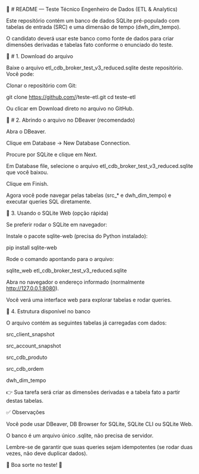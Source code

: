 📘 # README — Teste Técnico Engenheiro de Dados (ETL & Analytics)

Este repositório contém um banco de dados SQLite pré-populado com tabelas de entrada (SRC) e uma dimensão de tempo (dwh_dim_tempo).

O candidato deverá usar este banco como fonte de dados para criar dimensões derivadas e tabelas fato conforme o enunciado do teste.

🔹 # 1. Download do arquivo

Baixe o arquivo etl_cdb_broker_test_v3_reduced.sqlite deste repositório.
Você pode:

Clonar o repositório com Git:

git clone https://github.com/<seu-repo>/teste-etl.git
cd teste-etl


Ou clicar em Download direto no arquivo no GitHub.

🔹 # 2. Abrindo o arquivo no DBeaver (recomendado)

Abra o DBeaver.

Clique em Database → New Database Connection.

Procure por SQLite e clique em Next.

Em Database file, selecione o arquivo etl_cdb_broker_test_v3_reduced.sqlite que você baixou.

Clique em Finish.

Agora você pode navegar pelas tabelas (src_* e dwh_dim_tempo) e executar queries SQL diretamente.

🔹 3. Usando o SQLite Web (opção rápida)

Se preferir rodar o SQLite em navegador:

Instale o pacote sqlite-web (precisa do Python instalado):

pip install sqlite-web


Rode o comando apontando para o arquivo:

sqlite_web etl_cdb_broker_test_v3_reduced.sqlite


Abra no navegador o endereço informado (normalmente http://127.0.0.1:8080).

Você verá uma interface web para explorar tabelas e rodar queries.

🔹 4. Estrutura disponível no banco

O arquivo contém as seguintes tabelas já carregadas com dados:

src_client_snapshot

src_account_snapshot

src_cdb_produto

src_cdb_ordem

dwh_dim_tempo

👉 Sua tarefa será criar as dimensões derivadas e a tabela fato a partir destas tabelas.

✅ Observações

Você pode usar DBeaver, DB Browser for SQLite, SQLite CLI ou SQLite Web.

O banco é um arquivo único .sqlite, não precisa de servidor.

Lembre-se de garantir que suas queries sejam idempotentes (se rodar duas vezes, não deve duplicar dados).

📌 Boa sorte no teste! 🚀
